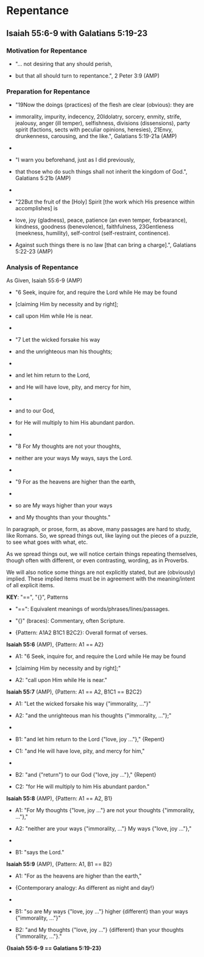 # Repentance

## Isaiah 55:6-9 with Galatians 5:19-23

### Motivation for Repentance

- "… not desiring that any should perish,

- but that all should turn to repentance.",
2 Peter 3:9 (AMP)

### Preparation for Repentance

- "19Now the doings (practices) of the
flesh are clear (obvious): they are

- immorality, impurity, indecency,
20Idolatry, sorcery, enmity, strife,
jealousy, anger (ill temper),
selfishness, divisions (dissensions),
party spirit (factions, sects with
peculiar opinions, heresies),
21Envy, drunkenness, carousing,
and the like.",
Galatians 5:19-21a (AMP)

- 
- "I warn you beforehand,
just as I did previously,

- that those who do such things shall
not inherit the kingdom of God.",
Galatians 5:21b (AMP)

- 
- "22But the fruit of the [Holy] Spirit
[the work which His presence
within accomplishes] is

- love, joy (gladness), peace,
patience (an even temper, forbearance),
kindness, goodness (benevolence),
faithfulness,
23Gentleness (meekness, humility),
self-control (self-restraint, continence).

- Against such things there is no law
[that can bring a charge].",
Galatians 5:22-23 (AMP)

### Analysis of Repentance

As Given, Isaiah 55:6-9 (AMP)

- "6 Seek, inquire for, and require the Lord
while He may be found

- [claiming Him by necessity and by right];

- call upon Him while He is near.

- 
- "7 Let the wicked forsake his way

- and the unrighteous man his thoughts;

- 
- and let him return to the Lord,

- and He will have love, pity, and mercy for him,

- 
- and to our God,

- for He will multiply to him
His abundant pardon.

- 
- "8 For My thoughts are not your thoughts,

- neither are your ways My ways, says the Lord.

- 
- "9 For as the heavens are higher than the earth,

- 
- so are My ways higher than your ways

- and My thoughts than your thoughts."

In paragraph, or prose, form, as above,
many passages are hard to study,
like Romans. So, we spread things out,
like laying out the pieces of a puzzle,
to see what goes with what, etc.

As we spread things out, we will notice
certain things repeating themselves,
though often with different, or even
contrasting, wording, as in Proverbs.

We will also notice some things are not
explicitly stated, but are (obviously) implied.
These implied items must be in agreement
with the meaning/intent of all explicit items.

**KEY**: "==", "{}", Patterns

- "==": Equivalent meanings of words/phrases/lines/passages.

- "{}" (braces): Commentary, often Scripture.

- {Pattern: A1A2 B1C1 B2C2}: Overall format of verses.

**Isaiah 55:6** (AMP), {Pattern: A1 == A2}

- A1: "6 Seek, inquire for, and require the Lord
while He may be found

- [claiming Him by necessity and by right];"

- A2: "call upon Him while He is near."

**Isaiah 55:7** (AMP), {Pattern: A1 == A2, B1C1 == B2C2}

- A1: "Let the wicked forsake his way {"immorality, ..."}"

- A2: "and the unrighteous man his thoughts {"immorality, ..."};"

- 
- B1: "and let him return to the Lord {"love, joy ..."}," {Repent}

- C1: "and He will have love, pity, and mercy for him,"

- 
- B2: "and {"return"} to our God {"love, joy ..."}," {Repent}

- C2: "for He will multiply to him His abundant pardon."

**Isaiah 55:8** (AMP), {Pattern: A1 == A2, B1}

- A1: "For My thoughts {"love, joy ..."}
are not your thoughts {"immorality, ..."},"

- A2: "neither are your ways {"immorality, ..."}
My ways {"love, joy ..."},"

- 
- B1: "says the Lord."

**Isaiah 55:9** (AMP), {Pattern: A1, B1 == B2}

- A1: "For as the heavens are higher than the earth,"

- {Contemporary analogy: As different as night and day!}

- 
- B1: "so are My ways {"love, joy ..."}
higher {different} than your ways {"immorality, ..."}"

- B2: "and My thoughts {"love, joy ..."}
{different} than your thoughts {"immorality, ..."}."

**{Isaiah 55:6-9 == Galatians 5:19-23}**

